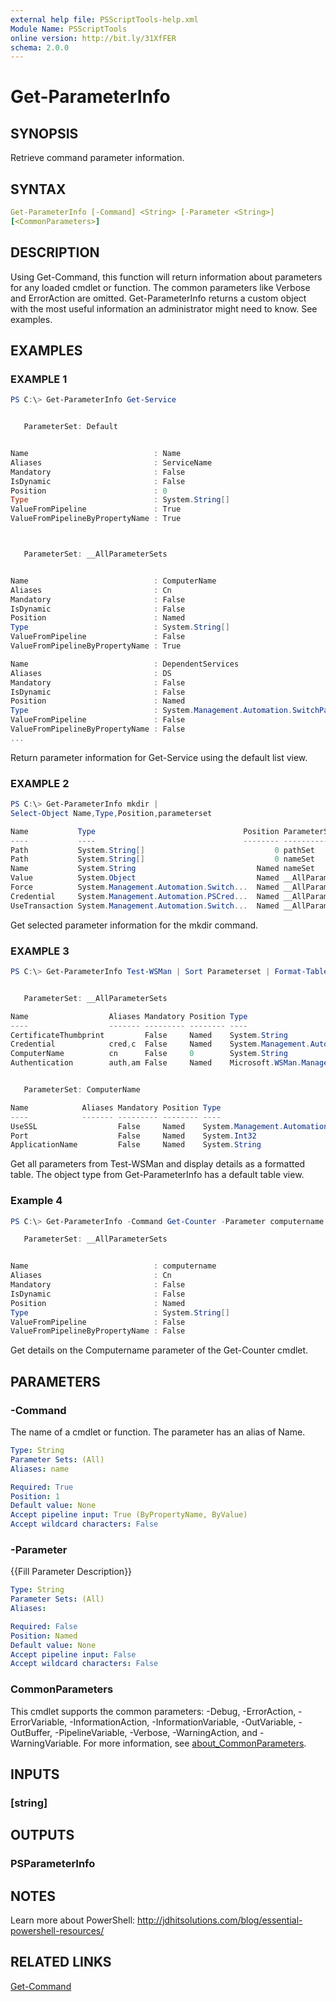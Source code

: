```yaml
---
external help file: PSScriptTools-help.xml
Module Name: PSScriptTools
online version: http://bit.ly/31XfFER
schema: 2.0.0
---
```


# Get-ParameterInfo

## SYNOPSIS

Retrieve command parameter information.

## SYNTAX

```yaml
Get-ParameterInfo [-Command] <String> [-Parameter <String>]
[<CommonParameters>]
```

## DESCRIPTION

Using Get-Command, this function will return information about parameters for any loaded cmdlet or function. The common parameters like Verbose and ErrorAction are omitted. Get-ParameterInfo returns a custom object with the most useful information an administrator might need to know. See examples.

## EXAMPLES

### EXAMPLE 1

```powershell
PS C:\> Get-ParameterInfo Get-Service


   ParameterSet: Default


Name                            : Name
Aliases                         : ServiceName
Mandatory                       : False
IsDynamic                       : False
Position                        : 0
Type                            : System.String[]
ValueFromPipeline               : True
ValueFromPipelineByPropertyName : True



   ParameterSet: __AllParameterSets


Name                            : ComputerName
Aliases                         : Cn
Mandatory                       : False
IsDynamic                       : False
Position                        : Named
Type                            : System.String[]
ValueFromPipeline               : False
ValueFromPipelineByPropertyName : True

Name                            : DependentServices
Aliases                         : DS
Mandatory                       : False
IsDynamic                       : False
Position                        : Named
Type                            : System.Management.Automation.SwitchParameter
ValueFromPipeline               : False
ValueFromPipelineByPropertyName : False
...
```

Return parameter information for Get-Service using the default list view.

### EXAMPLE 2

```powershell
PS C:\> Get-ParameterInfo mkdir |
Select-Object Name,Type,Position,parameterset

Name           Type                                 Position ParameterSet
----           ----                                 -------- ------------
Path           System.String[]                             0 pathSet
Path           System.String[]                             0 nameSet
Name           System.String                           Named nameSet
Value          System.Object                           Named __AllParameterSets
Force          System.Management.Automation.Switch...  Named __AllParameterSets
Credential     System.Management.Automation.PSCred...  Named __AllParameterSets
UseTransaction System.Management.Automation.Switch...  Named __AllParameterSets
```

Get selected parameter information for the mkdir command.

### EXAMPLE 3

```powershell
PS C:\> Get-ParameterInfo Test-WSMan | Sort Parameterset | Format-Table


   ParameterSet: __AllParameterSets

Name                  Aliases Mandatory Position Type
----                  ------- --------- -------- ----
CertificateThumbprint         False     Named    System.String
Credential            cred,c  False     Named    System.Management.Automati...
ComputerName          cn      False     0        System.String
Authentication        auth,am False     Named    Microsoft.WSMan.Management....


   ParameterSet: ComputerName

Name            Aliases Mandatory Position Type
----            ------- --------- -------- ----
UseSSL                  False     Named    System.Management.Automation.Swit...
Port                    False     Named    System.Int32
ApplicationName         False     Named    System.String
```

Get all parameters from Test-WSMan and display details as a formatted table. The object type from Get-ParameterInfo has a default table view.

### Example 4

```powershell
PS C:\> Get-ParameterInfo -Command Get-Counter -Parameter computername

   ParameterSet: __AllParameterSets


Name                            : computername
Aliases                         : Cn
Mandatory                       : False
IsDynamic                       : False
Position                        : Named
Type                            : System.String[]
ValueFromPipeline               : False
ValueFromPipelineByPropertyName : False
```

Get details on the Computername parameter of the Get-Counter cmdlet.

## PARAMETERS

### -Command

The name of a cmdlet or function. The parameter has an alias of Name.

```yaml
Type: String
Parameter Sets: (All)
Aliases: name

Required: True
Position: 1
Default value: None
Accept pipeline input: True (ByPropertyName, ByValue)
Accept wildcard characters: False
```

### -Parameter

{{Fill Parameter Description}}

```yaml
Type: String
Parameter Sets: (All)
Aliases:

Required: False
Position: Named
Default value: None
Accept pipeline input: False
Accept wildcard characters: False
```

### CommonParameters

This cmdlet supports the common parameters: -Debug, -ErrorAction, -ErrorVariable, -InformationAction, -InformationVariable, -OutVariable, -OutBuffer, -PipelineVariable, -Verbose, -WarningAction, and -WarningVariable. For more information, see [about_CommonParameters](http://go.microsoft.com/fwlink/?LinkID=113216).

## INPUTS

### [string]

## OUTPUTS

### PSParameterInfo

## NOTES

Learn more about PowerShell: http://jdhitsolutions.com/blog/essential-powershell-resources/

## RELATED LINKS

[Get-Command]()
